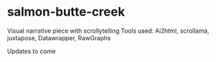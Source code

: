 # salmon-butte-creek
 
Visual narrative piece with scrollytelling
Tools used: Ai2html, scrollama, juxtapose, Datawrapper, RawGraphs

Updates to come
